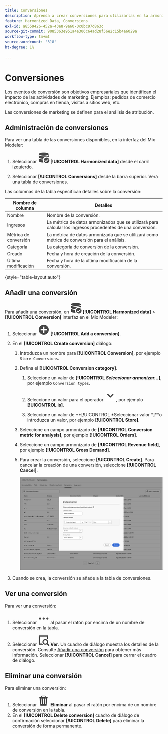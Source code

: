 ```yaml
---
title: Conversiones
description: Aprenda a crear conversiones para utilizarlas en la armonización de los datos en Mix Modeler.
feature: Harmonized Data, Conversions
exl-id: a8559426-452a-43e8-9a60-0c0bc97d863c
source-git-commit: 9085363e951a4e306c64ad28f56e2c15b4a6029a
workflow-type: tm+mt
source-wordcount: '318'
ht-degree: 1%

---
```


# Conversiones

Los eventos de conversión son objetivos empresariales que identifican el impacto de las actividades de marketing. Ejemplos: pedidos de comercio electrónico, compras en tienda, visitas a sitios web, etc.

Las conversiones de marketing se definen para el análisis de atribución.

## Administración de conversiones

Para ver una tabla de las conversiones disponibles, en la interfaz del Mix Modeler:

1. Seleccionar ![DataSearch](/help/assets//icons/DataCheck.svg) **[!UICONTROL Harmonized data]** desde el carril izquierdo.

1. Seleccionar **[!UICONTROL Conversions]** desde la barra superior. Verá una tabla de conversiones.

Las columnas de la tabla especifican detalles sobre la conversión:

| Nombre de columna | Detalles |
| --- | ---|
| Nombre | Nombre de la conversión. |
| Ingresos | La métrica de datos armonizados que se utilizará para calcular los ingresos procedentes de una conversión. |
| Métrica de conversión | La métrica de datos armonizada que se utilizará como métrica de conversión para el análisis. |
| Categoría | La categoría de conversión de la conversión. |
| Creado | Fecha y hora de creación de la conversión. |
| Última modificación | Fecha y hora de la última modificación de la conversión. |

{style="table-layout:auto"}

## Añadir una conversión

Para añadir una conversión, en ![DataSearch](/help/assets//icons/DataCheck.svg) **[!UICONTROL Harmonized data]** > **[!UICONTROL Conversion]** interfaz en el Mix Modeler:

1. Seleccionar ![Añadir](/help/assets//icons/AddCircle.svg) **[!UICONTROL Add a conversion]**.

1. En el **[!UICONTROL Create conversion]** diálogo:

   1. Introduzca un nombre para **[!UICONTROL Conversion]**, por ejemplo `Store Conversions`.

   1. Defina el **[!UICONTROL Conversion category]**.

      1. Seleccione un valor de **[!UICONTROL *Seleccionar armonizar...*]**, por ejemplo `Conversion types`.

      1. Seleccione un valor para el operador ![cheurón](/help/assets//icons/ChevronDown.svg), por ejemplo **[!UICONTROL is]**.

      1. Seleccione un valor de **[!UICONTROL *Seleccionar valor *]**o introduzca un valor, por ejemplo **[!UICONTROL Store]**.

   1. Seleccione un campo armonizado de **[!UICONTROL Conversion metric for analysis]**, por ejemplo **[!UICONTROL Orders]**.

   1. Seleccione un campo armonizado de **[!UICONTROL Revenue field]**, por ejemplo **[!UICONTROL Gross Demand]**.

   1. Para crear la conversión, seleccione **[!UICONTROL Create]**. Para cancelar la creación de una conversión, seleccione **[!UICONTROL Cancel]**.

      ![Texto alternativo](/help/assets//create-conversion.png)

1. Cuando se crea, la conversión se añade a la tabla de conversiones.


## Ver una conversión

Para ver una conversión:

1. Seleccionar ![Más](/help/assets//icons/More.svg) al pasar el ratón por encima de un nombre de conversión en la tabla.

1. Seleccionar ![Ver](/help/assets//icons/ViewDetail.svg) **Ver**. Un cuadro de diálogo muestra los detalles de la conversión. Consulte [Añadir una conversión](#add-a-conversion) para obtener más información. Seleccionar **[!UICONTROL Cancel]** para cerrar el cuadro de diálogo.


## Eliminar una conversión

Para eliminar una conversión:

1. Seleccionar ![Eliminar](/help/assets//icons/Delete.svg) **Eliminar** al pasar el ratón por encima de un nombre de conversión en la tabla.
1. En el **[!UICONTROL Delete conversion]** cuadro de diálogo de confirmación seleccionar **[!UICONTROL Delete]** para eliminar la conversión de forma permanente.
